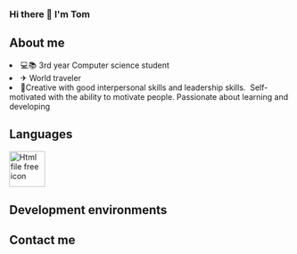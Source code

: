 ### Hi there 👋 I'm Tom

<h2>About me</h2>

<li> 💻📚 3rd year Computer science student</li>


<li>✈ World traveler</li>


<li>🦾Creative with good interpersonal skills and leadership skills.  Self-motivated with the ability to motivate people. Passionate about learning and developing</li>
 

<h2>Languages</h2>
<img src="https://cdn-icons-png.flaticon.com/128/4179/4179568.png" data-src="https://cdn-icons-png.flaticon.com/128/4179/4179568.png" alt="Html file free icon" title="Html file free icon" width="64" height="64" class="lzy lazyload--done" srcset="https://cdn-icons-png.flaticon.com/128/4179/4179568.png 4x">


<h2>Development environments</h2>



<h2>Contact me</h2>
<i class="fa fa-linkedin-square" style="font-size:36px" url:("https://www.linkedin.com/in/tom-ben-hamo-2b62b1168/")></i>


